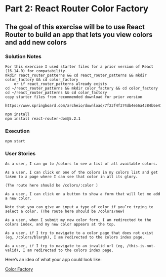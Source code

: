 # Part 2: React Router Color Factory

## The goal of this exercise will be to use React Router to build an app that lets you view colors and add new colors

### Solution Notes

    For this exercise I used starter files for a prior version of React (16.14.0) for compatability.
    mkdir react_router_patterns && cd react_router_patterns && mkdir color_factory && cd color_factory
        or if react_router_patterns already exists
    cd ~/react_router_patterns && mkdir color_factory && cd color_factory
    cd ~/react_router_patterns && cd color_factory
    copy starter files from recommended download for prior version

```
https://www.springboard.com/archeio/download/7f23f4f374db4e66a4384b6e47201217/
```

    npm install
    npm install react-router-dom@5.2.1

### Execution

    npm start

### User Stories

    As a user, I can go to /colors to see a list of all available colors.

    As a user, I can click on one of the colors in my colors list and get taken to a page where I can see that color in all its glory.

    (The route here should be /colors/:color )

    As a user, I can click on a button to show a form that will let me add a new color.

    Note that you can give an input a type of color if you’re trying to select a color. (The route here should be /colors/new)

    As a user, when I submit my new color form, I am redirected to the colors index, and my new color appears at the top.

    As a user, if I try to navigate to a color page that does not exist (eg, /colors/blargh), I am redirected to the colors index page.

    As a user, if I try to navigate to an invalid url (eg, /this-is-not-valid), I am redirected to the colors index page.

Here’s an idea of what your app could look like:

[Color Factory](https://curric.springboard.com/software-engineering-career-track/default/exercises/react-router-patterns/_images/color-factory.gif)
